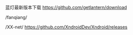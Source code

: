 蓝灯最新版本下载 https://github.com/getlantern/download

/fanqiang/

/XX-net/   https://github.com/XndroidDev/Xndroid/releases
